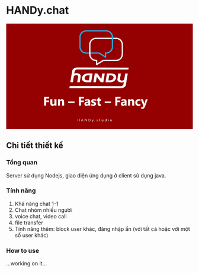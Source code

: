 # HANDy.chat

![slogan](./media/1.png)

## Chi tiết thiết kế

### Tổng quan

Server sử dụng Nodejs, giao diện ứng dụng ở client sử dụng java. 

### Tính năng

1. Khả năng chat 1-1
2. Chat nhóm nhiều người
3. voice chat, video call
4. file transfer
5. Tính năng thêm: block user khác, đăng nhập ẩn (với tất cả hoặc với một số user khác)

### How to use

...working on it...